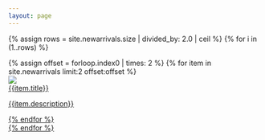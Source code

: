 ```yaml
---
layout: page
---
```


{% assign rows = site.newarrivals.size | divided_by: 2.0 | ceil %}
{% for i in (1..rows) %}
  <div class="row">
  {% assign offset = forloop.index0 | times: 2 %}
  {% for item in site.newarrivals limit:2 offset:offset %}
    <div class="col s12 m6">
      <div class="card">
        <div class="card-image">
          <img src="{{item.image}}">
        </div>
        <div class="card-content">
          <span class="card-title"><a class="grey-text text-darken-4" href="{{site.url}}{{item.url}}">{{item.title}}</span>
          <p>{{item.description}}</p>
        </div>
      </div>
    </div>
  {% endfor %}
  </div>
{% endfor %}
